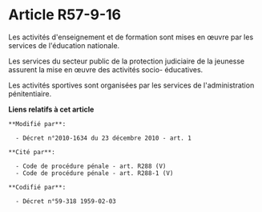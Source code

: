 # Article R57-9-16

Les activités d'enseignement et de formation sont mises en œuvre par les services de l'éducation nationale. 

Les services du secteur public de la protection judiciaire de la jeunesse assurent la mise en œuvre des activités socio-
éducatives. 

Les activités sportives sont organisées par les services de l'administration pénitentiaire.

**Liens relatifs à cet article**

	**Modifié par**:

	  - Décret n°2010-1634 du 23 décembre 2010 - art. 1

	**Cité par**:

	  - Code de procédure pénale - art. R288 (V)
	  - Code de procédure pénale - art. R288-1 (V)

	**Codifié par**:

	  - Décret n°59-318 1959-02-03
